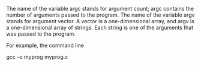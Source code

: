 The name of the variable argc stands for argument count; argc contains the number of arguments passed to the program. The name of the variable argv stands for argument vector. A vector is a one-dimensional array, and argv is a one-dimensional array of strings. Each string is one of the arguments that was passed to the program.

For example, the command line

gcc -o myprog myprog.c

